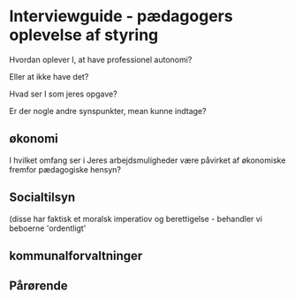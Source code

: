 # Interviewguide - pædagogers oplevelse af styring

Hvordan oplever I, at have professionel autonomi?

Eller at ikke have det?

Hvad ser I som jeres opgave?

Er der nogle andre synspunkter, mean kunne indtage?

## økonomi

I hvilket omfang ser i Jeres arbejdsmuligheder være påvirket af økonomiske fremfor pædagogiske hensyn?

## Socialtilsyn

(disse har faktisk et moralsk imperatiov og berettigelse - behandler vi beboerne 'ordentligt'

## kommunalforvaltninger

## Pårørende
